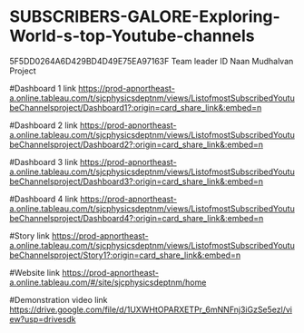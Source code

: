 # SUBSCRIBERS-GALORE-Exploring-World-s-top-Youtube-channels
5F5DD0264A6D429BD4D49E75EA97163F Team leader ID
Naan Mudhalvan Project


#Dashboard 1 link
https://prod-apnortheast-a.online.tableau.com/t/sjcphysicsdeptnm/views/ListofmostSubscribedYoutubeChannelsproject/Dashboard1?:origin=card_share_link&:embed=n

#Dashboard 2 link 
https://prod-apnortheast-a.online.tableau.com/t/sjcphysicsdeptnm/views/ListofmostSubscribedYoutubeChannelsproject/Dashboard2?:origin=card_share_link&:embed=n

#Dashboard 3 link
https://prod-apnortheast-a.online.tableau.com/t/sjcphysicsdeptnm/views/ListofmostSubscribedYoutubeChannelsproject/Dashboard3?:origin=card_share_link&:embed=n

#Dashboard 4 link
https://prod-apnortheast-a.online.tableau.com/t/sjcphysicsdeptnm/views/ListofmostSubscribedYoutubeChannelsproject/Dashboard4?:origin=card_share_link&:embed=n

#Story link
https://prod-apnortheast-a.online.tableau.com/t/sjcphysicsdeptnm/views/ListofmostSubscribedYoutubeChannelsproject/Story1?:origin=card_share_link&:embed=n

#Website link
https://prod-apnortheast-a.online.tableau.com/#/site/sjcphysicsdeptnm/home

#Demonstration video link
https://drive.google.com/file/d/1UXWHtOPARXETPr_6mNNFnj3iGzSe5ezl/view?usp=drivesdk
